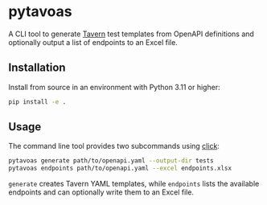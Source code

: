# pytavoas

A CLI tool to generate [Tavern](https://taverntesting.github.io/) test
templates from OpenAPI definitions and optionally output a list of
endpoints to an Excel file.

## Installation

Install from source in an environment with Python 3.11 or higher:

```bash
pip install -e .
```

## Usage

The command line tool provides two subcommands using
[click](https://pypi.org/project/click/):

```bash
pytavoas generate path/to/openapi.yaml --output-dir tests
pytavoas endpoints path/to/openapi.yaml --excel endpoints.xlsx
```

`generate` creates Tavern YAML templates, while `endpoints` lists the
available endpoints and can optionally write them to an Excel file.

